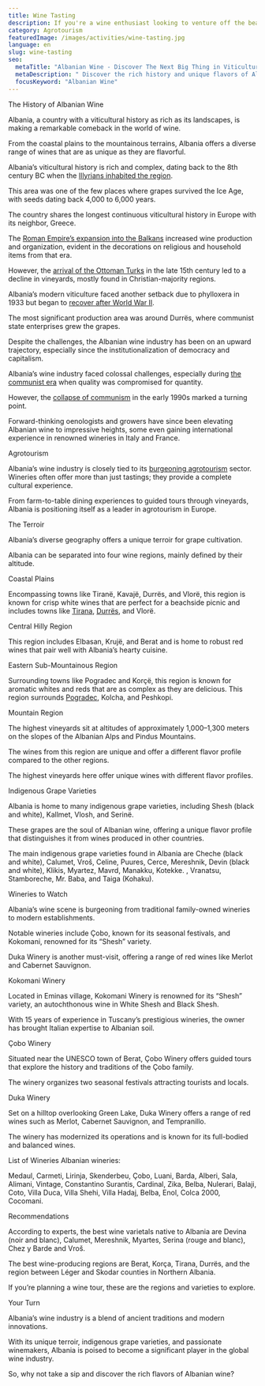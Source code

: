 ```yaml
---
title: Wine Tasting
description: If you're a wine enthusiast looking to venture off the beaten path, Albania is your next stop.
category: Agrotourism
featuredImage: /images/activities/wine-tasting.jpg
language: en
slug: wine-tasting
seo:
  metaTitle: "Albanian Wine - Discover The Next Big Thing in Viticulture"
  metaDescription: " Discover the rich history and unique flavors of Albanian wine. Explore the country's diverse wine regions and indigenous grape varieties."
  focusKeyword: "Albanian Wine"
---
```


The History of Albanian Wine

Albania, a country with a viticultural history as rich as its landscapes, is making a remarkable comeback in the world of wine.

From the coastal plains to the mountainous terrains, Albania offers a diverse range of wines that are as unique as they are flavorful.

Albania’s viticultural history is rich and complex, dating back to the 8th century BC when the [Illyrians inhabited the region](https://albaniavisit.com/prehistory-albania/).

This area was one of the few places where grapes survived the Ice Age, with seeds dating back 4,000 to 6,000 years.

The country shares the longest continuous viticultural history in Europe with its neighbor, Greece.

The [Roman Empire’s expansion into the Balkans](https://albaniavisit.com/albanias-roman-era/) increased wine production and organization, evident in the decorations on religious and household items from that era.

However, the [arrival of the Ottoman Turks](https://albaniavisit.com/albania-under-ottoman-rule/) in the late 15th century led to a decline in vineyards, mostly found in Christian-majority regions.

Albania’s modern viticulture faced another setback due to phylloxera in 1933 but began to [recover after World War II](https://albaniavisit.com/communist-era/).

The most significant production area was around Durrës, where communist state enterprises grew the grapes.

Despite the challenges, the Albanian wine industry has been on an upward trajectory, especially since the institutionalization of democracy and capitalism.

Albania’s wine industry faced colossal challenges, especially during [the communist era](https://albaniavisit.com/communist-era/) when quality was compromised for quantity.

However, the [collapse of communism](https://albaniavisit.com/the-fall-of-communism/) in the early 1990s marked a turning point.

Forward-thinking oenologists and growers have since been elevating Albanian wine to impressive heights, some even gaining international experience in renowned wineries in Italy and France.

Agrotourism

Albania’s wine industry is closely tied to its [burgeoning agrotourism](https://albaniavisit.com/activities/agrotourism/) sector. Wineries often offer more than just tastings; they provide a complete cultural experience.

From farm-to-table dining experiences to guided tours through vineyards, Albania is positioning itself as a leader in agrotourism in Europe.

The Terroir

Albania’s diverse geography offers a unique terroir for grape cultivation.

Albania can be separated into four wine regions, mainly defined by their altitude.

Coastal Plains

Encompassing towns like Tiranë, Kavajë, Durrës, and Vlorë, this region is known for crisp white wines that are perfect for a beachside picnic and includes towns like [Tirana](https://albaniavisit.com/destinations/tirana/), [Durrës](https://albaniavisit.com/destinations/durres/), and Vlorë.

Central Hilly Region

This region includes Elbasan, Krujë, and Berat and is home to robust red wines that pair well with Albania’s hearty cuisine.

Eastern Sub-Mountainous Region

Surrounding towns like Pogradec and Korçë, this region is known for aromatic whites and reds that are as complex as they are delicious. This region surrounds [Pogradec](https://albaniavisit.com/destinations/pogradec/), Kolcha, and Peshkopi.

Mountain Region

The highest vineyards sit at altitudes of approximately 1,000–1,300 meters on the slopes of the Albanian Alps and Pindus Mountains.

The wines from this region are unique and offer a different flavor profile compared to the other regions.

The highest vineyards here offer unique wines with different flavor profiles.

Indigenous Grape Varieties

Albania is home to many indigenous grape varieties, including Shesh (black and white), Kallmet, Vlosh, and Serinë.

These grapes are the soul of Albanian wine, offering a unique flavor profile that distinguishes it from wines produced in other countries.

The main indigenous grape varieties found in Albania are Cheche (black and white), Calumet, Vroš, Celine, Puures, Cerce, Mereshnik, Devin (black and white), Klikis, Myartez, Mavrd, Manakku, Kotekke. , Vranatsu, Stamboreche, Mr. Baba, and Taiga (Kohaku).

Wineries to Watch

Albania’s wine scene is burgeoning from traditional family-owned wineries to modern establishments.

Notable wineries include Çobo, known for its seasonal festivals, and Kokomani, renowned for its “Shesh” variety.

Duka Winery is another must-visit, offering a range of red wines like Merlot and Cabernet Sauvignon.

Kokomani Winery

Located in Eminas village, Kokomani Winery is renowned for its “Shesh” variety, an autochthonous wine in White Shesh and Black Shesh.

With 15 years of experience in Tuscany’s prestigious wineries, the owner has brought Italian expertise to Albanian soil.

Çobo Winery

Situated near the UNESCO town of Berat, Çobo Winery offers guided tours that explore the history and traditions of the Çobo family.

The winery organizes two seasonal festivals attracting tourists and locals.

Duka Winery

Set on a hilltop overlooking Green Lake, Duka Winery offers a range of red wines such as Merlot, Cabernet Sauvignon, and Tempranillo.

The winery has modernized its operations and is known for its full-bodied and balanced wines.

List of Wineries Albanian wineries:

Medaul, Carmeti, Lirinja, Skenderbeu, Çobo, Luani, Barda, Alberi, Sala, Alimani, Vintage, Constantino Surantis, Cardinal, Zika, Belba, Nulerari, Balaji, Coto, Villa Duca, Villa Shehi, Villa Hadaj, Belba, Enol, Colca 2000, Cocomani.

Recommendations

According to experts, the best wine varietals native to Albania are Devina (noir and blanc), Calumet, Mereshnik, Myartes, Serina (rouge and blanc), Chez y Barde and Vroš.

The best wine-producing regions are Berat, Korça, Tirana, Durrës, and the region between Léger and Skodar counties in Northern Albania.

If you’re planning a wine tour, these are the regions and varieties to explore.

Your Turn

Albania’s wine industry is a blend of ancient traditions and modern innovations.

With its unique terroir, indigenous grape varieties, and passionate winemakers, Albania is poised to become a significant player in the global wine industry.

So, why not take a sip and discover the rich flavors of Albanian wine?


